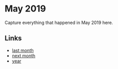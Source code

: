# May 2019

Capture everything that happened in May 2019 here.

## Links
- [last month](calendar/months/2019-04.md)
- [next month](calendar/months/2019-06.md)
- [year](calendar/years/2019.md)